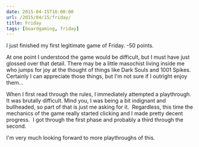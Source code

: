 ```yaml
---
date: 2015-04-15T16:00:00
url: /2015/04/15/friday/
title: Friday
tags: [boardgaming, friday]
---
```


I just finished my first legitimate game of Friday.  -50 points.

At one point I understood the game would be difficult, but I must have just glossed over that detail.  There may be a little masochist living inside me who jumps for joy at the thought of things like Dark Souls and 1001 Spikes.  Certainly I can appreciate those things, but I'm not sure if I outright enjoy them...

When I first read through the rules, I immediately attempted a playthrough.  It was brutally difficult.  Mind you, I was being a bit indignant and bullheaded, so part of that is just me asking for it.  Regardless, this time the mechanics of the game really started clicking and I made pretty decent progress.  I got through the first phase and probably a third through the second.

I'm very much looking forward to more playthroughs of this.